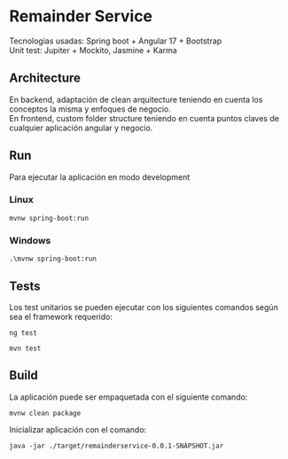 # Remainder Service

Tecnologías usadas: Spring boot + Angular 17 + Bootstrap \
Unit test: Jupiter + Mockito, Jasmine + Karma

## Architecture

En backend, adaptación de clean arquitecture teniendo en cuenta los conceptos la misma y enfoques de negocio.\
En frontend, custom folder structure teniendo en cuenta puntos claves de cualquier aplicación angular y negocio. 

## Run

Para ejecutar la aplicación en modo development

### Linux
```
mvnw spring-boot:run
```
### Windows
```
.\mvnw spring-boot:run
```

## Tests
Los test unitarios se pueden ejecutar con los siguientes comandos según sea el framework requerido:

```
ng test
```
```
mvn test
```

## Build

La aplicación puede ser empaquetada con el siguiente comando:

```
mvnw clean package
```

Inicializar aplicación con el comando:

```
java -jar ./target/remainderservice-0.0.1-SNAPSHOT.jar
```



